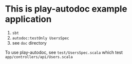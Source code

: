 This is play-autodoc example application
=================================

1. `sbt`
1. `autodoc:testOnly UsersSpec`
1. see `doc` directory

To use play-autodoc, see `test/UsersSpec.scala` which test `app/controllers/api/Users.scala`
